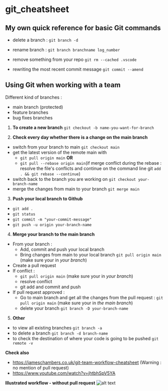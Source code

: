 # git_cheatsheet

## My own quick reference for basic Git commands

- delete a branch :
`git branch -d`

- rename branch :
`git branch branchname log_number`

- remove something from your repo
`git rm --cached .vscode`

- rewriting the most recent commit message
`git commit --amend`

## Using Git when working with a team

Different kind of branches :
- main branch (protected)
- feature branches
- bug fixes branches

1. **To create a new branch**
`git checkout -b name-you-want-for-branch`

2. **Check every day whether there is a change on the main branch**
- switch from your branch to main `git checkout main`
- get the latest version of the remote main with
	- `git pull origin main` **OR**
	- `git pull --rebase origin main`(if merge conflict during the rebase : resolve the file's conflicts and continue on the command line git `add . && git rebase --continue`)
- switch back to the branch you are working on `git checkout your-branch-name`
- merge the changes from main to your branch `git merge main`

3. **Push your local branch to Github**
- `git add .`
- `git status`
- `git commit -m "your-commit-message"`
- `git push -u origin your-branch-name`

4. **Merge your branch to the main branch**
- From your branch :
	- Add, commit and push your local branch
	- Bring changes from main to your local branch `git pull origin main` (make sure your in *your branch*)
- Create a pull request
- If conflict :
	- `git pull origin main` (make sure your in *your branch*)
	- resolve conflict
	- git add and commit and push
- If pull request approved :
	- Go to main branch and get all the changes from the pull request : `git pull origin main` (make sure your in *the main branch*)
	- delete your branch `git branch -D your-branch-name`


5. **Other**
- to view all existing branches `git branch -a`
- to delete a branch `git branch -d branch-name`
- to check the destination of where your code is going to be pushed `git remote -v`

**Check also**
- https://jameschambers.co.uk/git-team-workflow-cheatsheet (Warning : no mention of pull request)
- https://www.youtube.com/watch?v=jhtbhSpV5YA

**Illustrated workflow - without pull request**
![alt text](https://img.jame.sc/git-workflow.gif)
